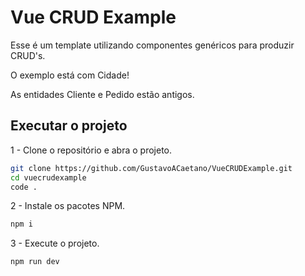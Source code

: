 # Vue CRUD Example

Esse é um template utilizando componentes genéricos para produzir CRUD's.

O exemplo está com Cidade!

As entidades Cliente e Pedido estão antigos.

## Executar o projeto

1 - Clone o repositório e abra o projeto.
``` sh
git clone https://github.com/GustavoACaetano/VueCRUDExample.git
cd vuecrudexample
code .
```
2 - Instale os pacotes NPM.
``` sh
npm i
```
3 - Execute o projeto.
``` sh
npm run dev
```
